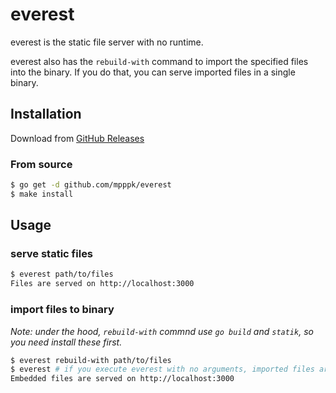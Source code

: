 # everest
everest is the static file server with no runtime.

everest also has the `rebuild-with` command to import the specified files into the binary.
If you do that, you can serve imported files in a single binary.

## Installation

Download from [GitHub Releases](https://github.com/mpppk/everest/releases)

### From source

```bash
$ go get -d github.com/mpppk/everest
$ make install
```

## Usage
### serve static files

```bash
$ everest path/to/files
Files are served on http://localhost:3000
```

### import files to binary

*Note: under the hood, `rebuild-with` commnd use `go build` and `statik`, so you need install these first.*

```bash
$ everest rebuild-with path/to/files
$ everest # if you execute everest with no arguments, imported files are served.
Embedded files are served on http://localhost:3000
```
